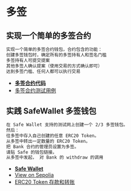 
# 多签

## 实现一个简单的多签合约

``` markdown
实现一个简单的多签合约钱包，合约包含的功能：
创建多签钱包时，确定所有的多签持有人和签名门槛
多签持有人可提交提案
其他多签人确认提案（使用交易的方式确认即可）
达到多签门槛、任何人都可以执行交易
```

- [**多签合约代码**](https://github.com/CodingGeoff/Openspace-S3/blob/main/W6D2(2024.8.6)/src/MultisigWallet.sol)
- [多签合约测试用例](https://github.com/CodingGeoff/Openspace-S3/blob/main/W6D2(2024.8.6)/test/MultisigWallet.t.sol)



## 实践 SafeWallet 多签钱包

``` markdown
在 Safe Wallet 支持的测试网上创建一个 2/3 多签钱包。
然后：
往多签中存入自己创建的任意 ERC20 Token。
从多签中转出一定数量的 ERC20 Token。
把 Bank 合约的管理员设置为多签。
请贴 Safe 的钱包链接。
从多签中发起， 对 Bank 的 withdraw 的调用
```

- [**Safe Wallet**](https://app.safe.global/home?safe=sep:0x91F070bfDBcED03D6128036E63b2eB1238639161)
- [View on Sepolia](https://sepolia.etherscan.io/address/0x91F070bfDBcED03D6128036E63b2eB1238639161)
- [ERC20 Token 存款和转账](https://sepolia.etherscan.io/tx/0xa281bd861a8a6c3420a95abde497152d907fbdbfc7cb2676f089c781c508a471)

